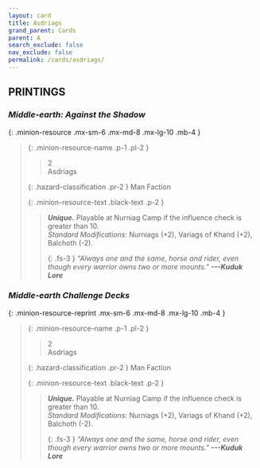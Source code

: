 ```yaml
---
layout: card
title: Asdriags
grand_parent: Cards
parent: A
search_exclude: false
nav_exclude: false
permalink: /cards/asdriags/
---
```


## PRINTINGS


### _Middle-earth: Against the Shadow_

{: .minion-resource .mx-sm-6 .mx-md-8 .mx-lg-10 .mb-4 }
> {: .minion-resource-name .p-1 .pl-2 }
> > <div class="hazard-mp">2</div>
> > <div class="card-name">Asdriags</div>
>
> {: .hazard-classification .pr-2 }
> Man Faction
>
> {: .minion-resource-text .black-text .p-2 }
> > _**Unique.**_ Playable at Nurniag Camp if the influence check is greater than 10. <br>_Standard Modifications:_ Nurniags (+2), Variags of Khand (+2), Balchoth (-2). 
> > 
> > {: .fs-3 } 
> > _“Always one and the same, horse and rider, even though every warrior owns two or more mounts."_ ***---&#65279;Kuduk Lore*** 
> 

### _Middle-earth Challenge Decks_

{: .minion-resource-reprint .mx-sm-6 .mx-md-8 .mx-lg-10 .mb-4 }
> {: .minion-resource-name .p-1 .pl-2 }
> > <div class="hazard-mp">2</div>
> > <div class="card-name">Asdriags</div>
>
> {: .hazard-classification .pr-2 }
> Man Faction
>
> {: .minion-resource-text .black-text .p-2 }
> > _**Unique.**_ Playable at Nurniag Camp if the influence check is greater than 10. <br>_Standard Modifications:_ Nurniags (+2), Variags of Khand (+2), Balchoth (-2). 
> > 
> > {: .fs-3 } 
> > _“Always one and the same, horse and rider, even though every warrior owns two or more mounts."_ ***---&#65279;Kuduk Lore*** 
> 
